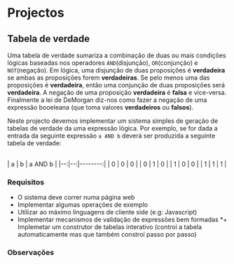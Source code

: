 # Projectos

## Tabela de verdade

Uma tabela de verdade sumariza a combinação de duas ou mais condições lógicas baseadas nos operadores <code>AND</code>(disjunção), <code>OR</code>(conjunção) e <code>NOT</code>(negação). Em lógica, uma disjunção de duas proposições  é <b>verdadeira</b> se ambas as proposições forem <b>verdadeiras</b>. Se pelo menos uma das proposições é <b>verdadeira</b>, então
uma conjunção de duas proposições será <b>verdadeira</b>. A negação de uma proposição <b>verdadeira</b> é <b>falsa</b> e vice-versa. Finalmente a lei de DeMorgan diz-nos como fazer a negação de uma expressão booeleana (que toma valores <b>verdadeiros</b> ou <b>falsos</b>).

Neste projecto devemos implementar um sistema simples de geração de tabelas de verdade da uma expressão lógica. Por exemplo,
se for dada a entrada da seguinte expressão <code>a AND b</code> deverá ser produzida a seguinte tabela de verdade:

<br>
| a | b | a AND b |
|--:|--:|--------:|
| 0 | 0 |    0    |
| 0 | 1 |    0    |
| 1 | 0 |    0	  |
| 1 | 1 |    1	  |

### Requisitos
* O sistema deve correr numa página web
* Implementar algumas operações de exemplo
* Utilizar ao máximo linguagens de cliente side (e.g: Javascript)
* Implementar mecanismos de validação de expressões bem formadas
*+ Implemetar um construtor de tabelas interativo (controi a tabela automaticamente mas que também constroí passo por passo)

### Observações
